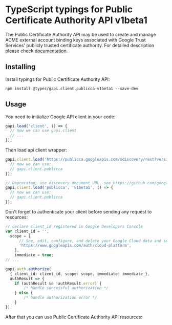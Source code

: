 # TypeScript typings for Public Certificate Authority API v1beta1

The Public Certificate Authority API may be used to create and manage ACME external account binding keys associated with Google Trust Services' publicly trusted certificate authority. 
For detailed description please check [documentation](https://cloud.google.com/public-certificate-authority/docs).

## Installing

Install typings for Public Certificate Authority API:

```
npm install @types/gapi.client.publicca-v1beta1 --save-dev
```

## Usage

You need to initialize Google API client in your code:

```typescript
gapi.load('client', () => {
  // now we can use gapi.client
  // ...
});
```

Then load api client wrapper:

```typescript
gapi.client.load('https://publicca.googleapis.com/$discovery/rest?version=v1beta1', () => {
  // now we can use:
  // gapi.client.publicca
});
```

```typescript
// Deprecated, use discovery document URL, see https://github.com/google/google-api-javascript-client/blob/master/docs/reference.md#----gapiclientloadname----version----callback--
gapi.client.load('publicca', 'v1beta1', () => {
  // now we can use:
  // gapi.client.publicca
});
```

Don't forget to authenticate your client before sending any request to resources:

```typescript
// declare client_id registered in Google Developers Console
var client_id = '',
  scope = [
      // See, edit, configure, and delete your Google Cloud data and see the email address for your Google Account.
      'https://www.googleapis.com/auth/cloud-platform',
    ],
    immediate = true;
// ...

gapi.auth.authorize(
  { client_id: client_id, scope: scope, immediate: immediate },
  authResult => {
    if (authResult && !authResult.error) {
        /* handle successful authorization */
    } else {
        /* handle authorization error */
    }
});
```

After that you can use Public Certificate Authority API resources: <!-- TODO: make this work for multiple namespaces -->

```typescript
```
